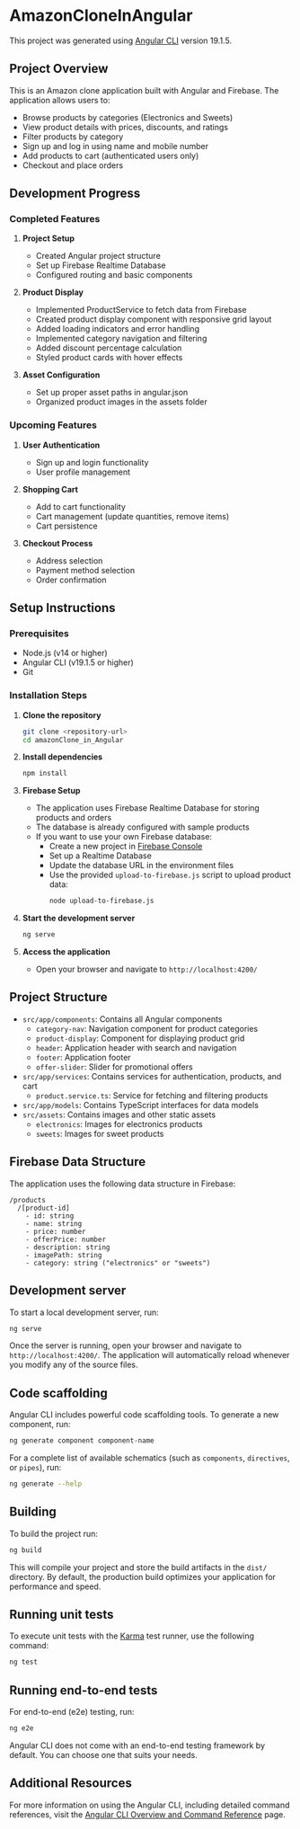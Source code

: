 # AmazonCloneInAngular

This project was generated using [Angular CLI](https://github.com/angular/angular-cli) version 19.1.5.

## Project Overview

This is an Amazon clone application built with Angular and Firebase. The application allows users to:
- Browse products by categories (Electronics and Sweets)
- View product details with prices, discounts, and ratings
- Filter products by category
- Sign up and log in using name and mobile number
- Add products to cart (authenticated users only)
- Checkout and place orders

## Development Progress

### Completed Features

1. **Project Setup**
   - Created Angular project structure
   - Set up Firebase Realtime Database
   - Configured routing and basic components

2. **Product Display**
   - Implemented ProductService to fetch data from Firebase
   - Created product display component with responsive grid layout
   - Added loading indicators and error handling
   - Implemented category navigation and filtering
   - Added discount percentage calculation
   - Styled product cards with hover effects

3. **Asset Configuration**
   - Set up proper asset paths in angular.json
   - Organized product images in the assets folder

### Upcoming Features

1. **User Authentication**
   - Sign up and login functionality
   - User profile management

2. **Shopping Cart**
   - Add to cart functionality
   - Cart management (update quantities, remove items)
   - Cart persistence

3. **Checkout Process**
   - Address selection
   - Payment method selection
   - Order confirmation

## Setup Instructions

### Prerequisites
- Node.js (v14 or higher)
- Angular CLI (v19.1.5 or higher)
- Git

### Installation Steps

1. **Clone the repository**
   ```bash
   git clone <repository-url>
   cd amazonClone_in_Angular
   ```

2. **Install dependencies**
   ```bash
   npm install
   ```

3. **Firebase Setup**
   - The application uses Firebase Realtime Database for storing products and orders
   - The database is already configured with sample products
   - If you want to use your own Firebase database:
     - Create a new project in [Firebase Console](https://console.firebase.google.com/)
     - Set up a Realtime Database
     - Update the database URL in the environment files
     - Use the provided `upload-to-firebase.js` script to upload product data:
       ```bash
       node upload-to-firebase.js
       ```

4. **Start the development server**
   ```bash
   ng serve
   ```

5. **Access the application**
   - Open your browser and navigate to `http://localhost:4200/`

## Project Structure

- `src/app/components`: Contains all Angular components
  - `category-nav`: Navigation component for product categories
  - `product-display`: Component for displaying product grid
  - `header`: Application header with search and navigation
  - `footer`: Application footer
  - `offer-slider`: Slider for promotional offers
- `src/app/services`: Contains services for authentication, products, and cart
  - `product.service.ts`: Service for fetching and filtering products
- `src/app/models`: Contains TypeScript interfaces for data models
- `src/assets`: Contains images and other static assets
  - `electronics`: Images for electronics products
  - `sweets`: Images for sweet products

## Firebase Data Structure

The application uses the following data structure in Firebase:

```
/products
  /[product-id]
    - id: string
    - name: string
    - price: number
    - offerPrice: number
    - description: string
    - imagePath: string
    - category: string ("electronics" or "sweets")
```

## Development server

To start a local development server, run:

```bash
ng serve
```

Once the server is running, open your browser and navigate to `http://localhost:4200/`. The application will automatically reload whenever you modify any of the source files.

## Code scaffolding

Angular CLI includes powerful code scaffolding tools. To generate a new component, run:

```bash
ng generate component component-name
```

For a complete list of available schematics (such as `components`, `directives`, or `pipes`), run:

```bash
ng generate --help
```

## Building

To build the project run:

```bash
ng build
```

This will compile your project and store the build artifacts in the `dist/` directory. By default, the production build optimizes your application for performance and speed.

## Running unit tests

To execute unit tests with the [Karma](https://karma-runner.github.io) test runner, use the following command:

```bash
ng test
```

## Running end-to-end tests

For end-to-end (e2e) testing, run:

```bash
ng e2e
```

Angular CLI does not come with an end-to-end testing framework by default. You can choose one that suits your needs.

## Additional Resources

For more information on using the Angular CLI, including detailed command references, visit the [Angular CLI Overview and Command Reference](https://angular.dev/tools/cli) page.
